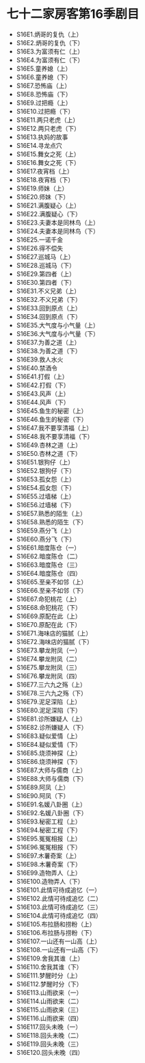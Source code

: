 # 七十二家房客第16季剧目
* S16E1.炳哥的复仇（上）
* S16E2.炳哥的复仇（下）
* S16E3.为富须有仁（上）
* S16E4.为富须有仁（下）
* S16E5.童养媳（上）
* S16E6.童养媳（下）
* S16E7.恐怖庙（上）
* S16E8.恐怖庙（下）
* S16E9.过把瘾（上）
* S16E10.过把瘾（下）
* S16E11.两只老虎（上）
* S16E12.两只老虎（下）
* S16E13.执妈的故事
* S16E14.寻龙点穴
* S16E15.舞女之死（上）
* S16E16.舞女之死（下）
* S16E17.夜宵档（上）
* S16E18.夜宵档（下） 
* S16E19.师妹（上） 
* S16E20.师妹（下）
* S16E21.满腹疑心（上）
* S16E22.满腹疑心（下）
* S16E23.夫妻本是同林鸟（上）
* S16E24.夫妻本是同林鸟（下）
* S16E25.一诺千金
* S16E26.得不偿失
* S16E27.巡城马（上）
* S16E28.巡城马（下）
* S16E29.第四者（上）
* S16E30.第四者（下）
* S16E31.不义兄弟（上）
* S16E32.不义兄弟（下）
* S16E33.回到原点（上）
* S16E34.回到原点（下）
* S16E35.大气度与小气量（上）
* S16E36.大气度与小气量（下）
* S16E37.为善之道（上）
* S16E38.为善之道（下）
* S16E39.救人水火
* S16E40.禁酒令
* S16E41.打假（上）
* S16E42.打假（下）
* S16E43.风声（上）
* S16E44.风声（下）
* S16E45.鱼生的秘密（上）
* S16E46.鱼生的秘密（下）
* S16E47.我不要享清福（上）
* S16E48.我不要享清福（下）
* S16E49.杏林之道（上）
* S16E50.杏林之道（下）
* S16E51.银狗仔（上）
* S16E52.银狗仔（下）
* S16E53.孤女怨（上）
* S16E54.孤女怨（下）
* S16E55.过墙梯（上）
* S16E56.过墙梯（下）
* S16E57.熟悉的陌生（上）
* S16E58.熟悉的陌生（下）
* S16E59.燕分飞（上）
* S16E60.燕分飞（下）
* S16E61.暗度陈仓（一）
* S16E62.暗度陈仓（二）
* S16E63.暗度陈仓（三）
* S16E64.暗度陈仓（四）
* S16E65.至亲不如邻（上）
* S16E66.至亲不如邻（下）
* S16E67.命犯桃花（上）
* S16E68.命犯桃花（下）
* S16E69.原配在此（上）
* S16E70.原配在此（下）
* S16E71.海味店的猫腻（上）
* S16E72.海味店的猫腻（下）
* S16E73.攀龙附凤（一）
* S16E74.攀龙附凤（二）
* S16E75.攀龙附凤（三）
* S16E76.攀龙附凤（四）
* S16E77.三六九之殇（上）
* S16E78.三六九之殇（下）
* S16E79.泥足深陷（上）
* S16E80.泥足深陷（下）
* S16E81.诊所嫌疑人（上）
* S16E82.诊所嫌疑人（下）
* S16E83.疑似爱情（上）
* S16E84.疑似爱情（下）
* S16E85.烧须神探（上）
* S16E86.烧须神探（下）
* S16E87.大师与儒商（上）
* S16E88.大师与儒商（下）
* S16E89.阿凤（上）
* S16E90.阿凤（下）
* S16E91.名媛八卦圈（上）
* S16E92.名媛八卦圈（下）
* S16E93.秘密工程（上）
* S16E94.秘密工程（下）
* S16E95.冤冤相报（上）
* S16E96.冤冤相报（下）
* S16E97.木薯奇案（上）
* S16E98.木薯奇案（下）
* S16E99.造物弄人（上）
* S16E100.造物弄人（下）
* S16E101.此情可待成追忆（一）
* S16E102.此情可待成追忆（二）
* S16E103.此情可待成追忆（三）
* S16E104.此情可待成追忆（四）
* S16E105.布拉肠和捞粉（上）
* S16E106.布拉肠与捞粉（下）
* S16E107.一山还有一山高（上）
* S16E108.一山还有一山高（下）
* S16E109.舍我其谁（上）
* S16E110.舍我其谁（下）
* S16E111.梦醒时分（上）
* S16E112.梦醒时分（下）
* S16E113.山雨欲来（一）
* S16E114.山雨欲来（二）
* S16E115.山雨欲来（三）
* S16E116.山雨欲来（四）
* S16E117.回头未晚（一）
* S16E118.回头未晚（二）
* S16E119.回头未晚（三）
* S16E120.回头未晚（四）
<!-- 内容基于[闲看蜜蜂由蜜意]整理内容进行二次整理 https://space.bilibili.com/512513078 出处：bilibili -->